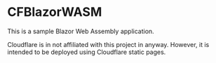 # CFBlazorWASM

This is a sample Blazor Web Assembly application.

Cloudflare is in not affiliated with this project in anyway. However, it is intended to be deployed using Cloudflare static pages.